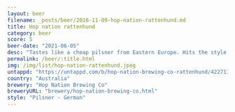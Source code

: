 ```yaml
---
layout: beer
filename: _posts/beer/2016-11-09-hop-nation-rattenhund.md
title: Hop nation rattenhund
category: beer
score: 5
beer-date: "2021-06-05"
desc: "Tastes like a cheap pilsner from Eastern Europe. Hits the style well, but not to my liking"
permalink: /beer/:title.html
img: /img/list/hop-nation-rattenhund.jpeg
untappd: "https://untappd.com/b/hop-nation-brewing-co-rattenhund/4227118"
country: "Australia"
brewery: "Hop Nation Brewing Co"
breweryURL: "brewery/hop-nation-brewing-co.html"
style: "Pilsner - German"
---
```

